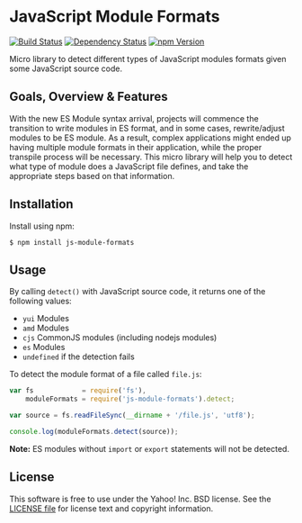 JavaScript Module Formats
=========================

[![Build Status](https://travis-ci.org/yahoo/js-module-formats.png?branch=master)](https://travis-ci.org/yahoo/js-module-formats)
[![Dependency Status](https://gemnasium.com/yahoo/js-module-formats.png)](https://gemnasium.com/yahoo/js-module-formats)
[![npm Version](https://badge.fury.io/js/js-module-formats.png)](https://npmjs.org/package/js-module-formats)

Micro library to detect different types of JavaScript modules formats given some JavaScript source code.


Goals, Overview & Features
--------------------------

With the new ES Module syntax arrival, projects will commence the transition to write modules in ES format, and in some cases, rewrite/adjust modules to be ES module. As a result, complex applications might ended up having multiple module formats in their application, while the proper transpile process will be necessary. This micro library will help you to detect what type of module does a JavaScript file defines, and take the appropriate steps based on that information.


Installation
------------

Install using npm:

```shell
$ npm install js-module-formats
```


Usage
-----

By calling `detect()` with JavaScript source code, it returns one of the following values:

* `yui` Modules
* `amd` Modules
* `cjs` CommonJS modules (including nodejs modules)
* `es` Modules
* `undefined` if the detection fails

To detect the module format of a file called `file.js`:

```javascript
var fs            = require('fs'),
    moduleFormats = require('js-module-formats').detect;

var source = fs.readFileSync(__dirname + '/file.js', 'utf8');

console.log(moduleFormats.detect(source));
```

**Note:** ES modules without `import` or `export` statements will not be detected.


License
-------

This software is free to use under the Yahoo! Inc. BSD license.
See the [LICENSE file][] for license text and copyright information.

[LICENSE file]: https://github.com/yahoo/js-module-formats/blob/master/LICENSE
